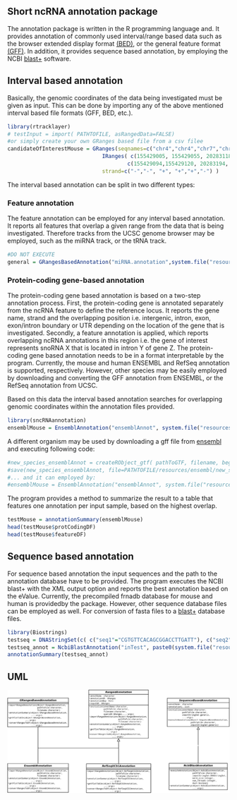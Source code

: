 
Short ncRNA annotation package
-------------

The annotation package is written in the R programming language and. 
It provides annotation of commonly used interval/range based data such as 
the browser extended display format [(BED)](http://www.ucsc...), or the general feature format 
[(GFF)](http://www.ucsc...). In addition, it provides sequence based annotation, 
by employing the NCBI [blast+](http://www.ncbi.nlm.nih.gov/books/NBK1762/) software. 

## Interval based annotation
Basically, the genomic coordinates of the data being investigated must be given as input. This can be done by importing any of the above mentioned 
interval based file formats (GFF, BED, etc.). 

```R
library(rtracklayer)
# testInput = import( PATHTOFILE, asRangedData=FALSE)
#or simply create your own GRanges based file from a csv filee
candidateOfInterestMouse = GRanges(seqnames=c("chr4","chr4","chr7","chr5","chr16","chr4"), 
                              IRanges( c(155429005, 155429055, 20283118, 23362617,84714182,155421393),
                                      c(155429094,155429120, 20283194, 23362826, 84714202,155421564)),
                              strand=c("-","-", "+", "+","+","-") )
```

The interval based annotation can be split in two different types: 
### Feature annotation
The feature annotation can be employed for any interval based annotation. It reports all features that overlap a given range from the data that is being investigated. Therefore tracks from the UCSC genome browser may be employed, such as the miRNA track, or the tRNA track. 

```R
#DO NOT EXECUTE 
general = GRangesBasedAnnotation("miRNA.annotation",system.file("resources/PATHTORESOURCE/", package="sncRNAannotation"),"mir aseBedFile.bed", candidateOfInterest)
```

### Protein-coding gene-based annotation
The protein-coding gene based annotation is based on a two-step annotation process. First, the protein-coding gene is annotated separately from the ncRNA feature to define the reference locus. It reports the gene name, strand and the overlapping position i.e. intergenic, intron, exon, exon/intron boundary or UTR depending on the location of the gene that is investigated. Secondly, a feature annotation is applied, which reports overlapping ncRNA annotations in this region i.e. the gene of interest represents snoRNA X that is located in intron Y of gene Z. The protein-coding gene based annotation needs to be in a format interpretable by the program. Currently, the mouse and human ENSEMBL and RefSeq annotation is supported, respectively. However, other species may be easily employed by downloading and converting the GFF annotation from ENSEMBL, or the RefSeq annotation from UCSC.

Based on this data the interval based annotation searches for overlapping genomic coordinates within the annotation files provided. 
```R
library(sncRNAannotation)
ensemblMouse = EnsemblAnnotation("ensemblAnnot", system.file("resources/ensembl/", package="sncRNAannotation"),"ensembl_gtf_v67_mm9.rda", candidateOfInterestMouse)
```

A different organism may be used by downloading a gff file from [ensembl](http://...) and executing following code:
```R
#new_species_ensemblAnnot = createRObject_gtf( pathToGTF, filename, beginMetadata=6, type="ensembl")
#save(new_species_ensemblAnnot, file=PATHTOFILE/resources/ensembl/new_species_ensemblAnnot.rda)
#... and it can employed by:
#ensemblMouse = EnsemblAnnotation("ensemblAnnot", system.file("resources/ensembl/", package="sncRNAannotation"),"new_species_ensemblAnnot.rda", candidateOfI#nterestMouse)
```

The program provides a method to summarize the result to a table that features one annotation per input sample, based on the highest overlap. 
```R
testMouse = annotationSummary(ensemblMouse)
head(testMouse$protCodingDF)
head(testMouse$featureDF)
```


## Sequence based annotation
For sequence based annotation the input sequences and the path to the annotation database have to be provided. 
The program executes the NCBI blast+ with the XML output option and reports the best annotation based on the eValue. 
Currently, the precompiled frnadb database for mouse and human is providedby the package. However, other sequence database files can be employed as well. 
For conversion of fasta files to a [blast+](http://www.ncbi.nlm.nih.gov/books/NBK1762/) database files.

```R
library(Biostrings)
testseq = DNAStringSet(c( c("seq1"="CGTGTTCACAGCGGACCTTGATT"), c("seq2"="GGGCCTCAGCGTAATCCTATTGAGCATGAATTTTATGTCATCACCTTTCTTCATGA") ))
testseq_annot = NcbiBlastAnnotation("inTest", paste0(system.file("resources/frnadb/", package="sncRNAannotation"),"Mus_musculus.fasta"), testseq)
annotationSummary(testseq_annot)

```

## UML
![alt tag](https://github.com/SimonSchafferer/short-ncrna-annotation/blob/master/inst/shortNCRNAannotation.png)



